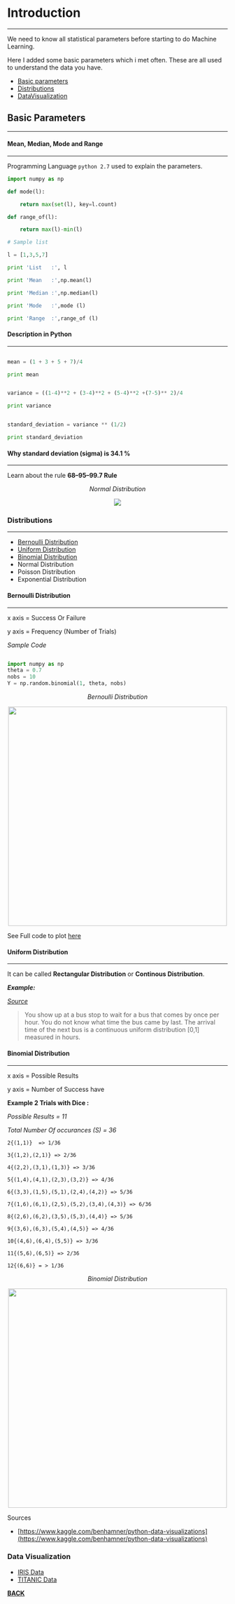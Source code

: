 # Introduction
---

We need to know all statistical parameters before starting to do Machine Learning.

Here I added some basic parameters which i met often. These are all used to understand the
data you have.

- [Basic parameters](#-basic-parameters)
- [Distributions](#-distributions)
- [DataVisualization](#data-visualization)



## Basic Parameters
---

#### Mean, Median, Mode and Range
---

Programming Language `python 2.7` used to explain the parameters.

```python
import numpy as np

def mode(l):

	return max(set(l), key=l.count)

def range_of(l):

	return max(l)-min(l)

# Sample list

l = [1,3,5,7]

print 'List   :', l

print 'Mean   :',np.mean(l)

print 'Median :',np.median(l)

print 'Mode   :',mode (l)

print 'Range  :',range_of (l)
```

#### Description in Python
---

```python

mean = (1 + 3 + 5 + 7)/4

print mean


variance = ((1-4)**2 + (3-4)**2 + (5-4)**2 +(7-5)** 2)/4

print variance


standard_deviation = variance ** (1/2) 

print standard_deviation

```

#### Why standard deviation (sigma) is 34.1 % 
---

Learn about the rule **68–95–99.7 Rule**

<p align="center">
<i>Normal Distribution</i>
</p>
<p align="center">
<kbd>
<img src="/data/img/rule-std.png"/></kbd> 
</p>

### Distributions
---

- [Bernoulli Distribution](#bernoulli-distribution)
- [Uniform Distribution](#uniform-distribution)
- [Binomial Distribution](#binomial-distribution)
- Normal Distribution
- Poisson Distribution
- Exponential Distribution

#### Bernoulli Distribution
---

x axis = Success Or Failure

y axis = Frequency (Number of Trials)

*Sample Code*
```python

import numpy as np
theta = 0.7
nobs = 10
Y = np.random.binomial(1, theta, nobs)

```

<p align="center">
<i>Bernoulli Distribution</i>
</p>
<p align="center">
<kbd>
<img src="/data/img/bernoulli.png" width="500" height="500"/></kbd> 
</p>

See Full code to plot [here](/01.Introduction/distributions/bernoulli.py)

#### Uniform Distribution
---

It can be called **Rectangular Distribution** or **Continous Distribution**.

***Example:***

*[Source](https://math.stackexchange.com/questions/1412305/real-world-examples-of-continuous-uniform-distribution-on-0-1)*

> You show up at a bus stop to wait for a bus that comes by once per hour. 
  You do not know what time the bus came by last. 
  The arrival time of the next bus is a continuous uniform distribution [0,1] measured in hours.


#### Binomial Distribution
---

x axis = Possible Results

y axis = Number of Success have

**Example 2 Trials with Dice :**

*Possible Results = 11*

*Total Number Of occurances (S) = 36* 

```
2{(1,1)}  => 1/36

3{(1,2),(2,1)} => 2/36

4{(2,2),(3,1),(1,3)} => 3/36

5{(1,4),(4,1),(2,3),(3,2)} => 4/36

6{(3,3),(1,5),(5,1),(2,4),(4,2)} => 5/36

7{(1,6),(6,1),(2,5),(5,2),(3,4),(4,3)} => 6/36

8{(2,6),(6,2),(3,5),(5,3),(4,4)} => 5/36

9{(3,6),(6,3),(5,4),(4,5)} => 4/36

10{(4,6),(6,4),(5,5)} => 3/36

11{(5,6),(6,5)} => 2/36

12{(6,6)} = > 1/36
```

<p align="center">
<i>Binomial Distribution</i>
</p>
<p align="center">
<kbd>
<img src="/data/img/binomial.png" width="500" height="500"/></kbd> 
</p>


Sources

- [https://www.kaggle.com/benhamner/python-data-visualizations](https://www.kaggle.com/benhamner/python-data-visualizations)

### Data Visualization

- [IRIS Data](/01.Introduction/datavisualization/iris-visualization.ipynb)
- [TITANIC Data](/01.Introduction/datavisualization/Nominal_Visualization_Titanic.ipynb)


**[BACK](/README.md)**